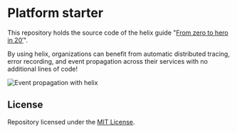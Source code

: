 # Platform starter

This repository holds the source code of the helix guide "[From zero to hero in
20′](https://nunchi.studio/helix/from-zero-to-hero)".

By using helix, organizations can benefit from automatic distributed tracing,
error recording, and event propagation across their services with no additional
lines of code!

![Event propagation with helix](https://nunchi.studio/helix/screenshots/trace-distributed.png)

## License

Repository licensed under the [MIT License](./LICENSE.md).
